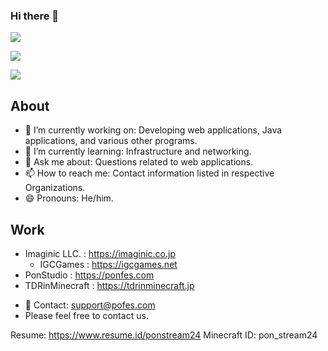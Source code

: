 ### Hi there 👋

![](http://github-profile-summary-cards.vercel.app/api/cards/profile-details?username=ponstream24&theme=default)

![](https://github-readme-stats-ponstream24s-projects.vercel.app/api/top-langs/?layout=compact&count_private=true&username=ponstream24&include_all_commits=true)

![](https://github-readme-stats-ponstream24s-projects.vercel.app/api?count_private=true&username=ponstream24)

## About

- 🔭 I’m currently working on: Developing web applications, Java applications, and various other programs.
- 🌱 I’m currently learning: Infrastructure and networking.
- 💬 Ask me about: Questions related to web applications.
- 📫 How to reach me: Contact information listed in respective Organizations.
- 😄 Pronouns: He/him.
<!-- - ⚡ Fun fact: Not specified. -->
<!-- - 👯 I’m looking to collaborate on: Not specified.
- 🤔 I’m looking for help with: Not specified.-->

## Work
- Imaginic LLC. : https://imaginic.co.jp
  - IGCGames : https://igcgames.net
- PonStudio : https://ponfes.com
- TDRinMinecraft : https://tdrinminecraft.jp
<!-- 
AND : anbu.com
TDRinMinecraft : https://tdrinminecraft.jp
-->
  
- 💬 Contact: support@pofes.com
- Please feel free to contact us.  

Resume: https://www.resume.id/ponstream24
Minecraft ID: pon_stream24
<!--
**ponstream24/ponstream24** is a ✨ _special_ ✨ repository because its `README.md` (this file) appears on your GitHub profile.

Here are some ideas to get you started:

- 🔭 I’m currently working on ...
- 🌱 I’m currently learning ...
- 👯 I’m looking to collaborate on ...
- 🤔 I’m looking for help with ...
- 💬 Ask me about ...
- 📫 How to reach me: ...
- 😄 Pronouns: ...
- ⚡ Fun fact: ...
 -->
